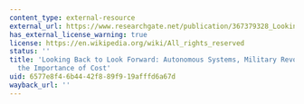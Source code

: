 ```yaml
---
content_type: external-resource
external_url: https://www.researchgate.net/publication/367379328_Looking_back_to_look_forward_Autonomous_systems_military_revolutions_and_the_importance_of_cost
has_external_license_warning: true
license: https://en.wikipedia.org/wiki/All_rights_reserved
status: ''
title: 'Looking Back to Look Forward: Autonomous Systems, Military Revolutions, and
  the Importance of Cost'
uid: 6577e8f4-6b44-42f8-89f9-19afffd6a67d
wayback_url: ''
---
```


